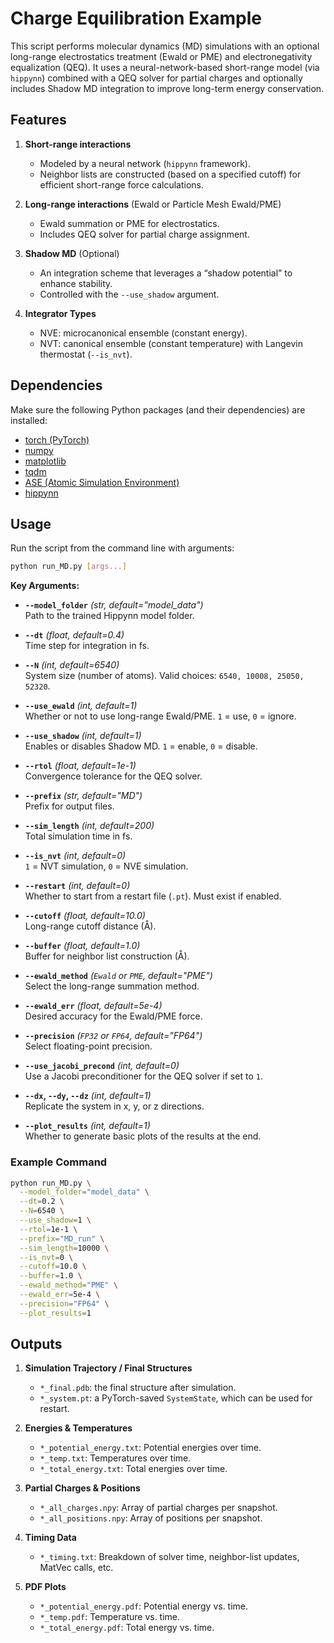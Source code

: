 # Charge Equilibration Example

This script performs molecular dynamics (MD) simulations with an optional long-range electrostatics treatment (Ewald or PME) and electronegativity equalization (QEQ). It uses a neural-network-based short-range model (via `hippynn`) combined with a QEQ solver for partial charges and optionally includes Shadow MD integration to improve long-term energy conservation.

## Features

1. **Short-range interactions**  
   - Modeled by a neural network (`hippynn` framework).  
   - Neighbor lists are constructed (based on a specified cutoff) for efficient short-range force calculations.

2. **Long-range interactions** (Ewald or Particle Mesh Ewald/PME)  
   - Ewald summation or PME for electrostatics.  
   - Includes QEQ solver for partial charge assignment.

3. **Shadow MD** (Optional)  
   - An integration scheme that leverages a “shadow potential” to enhance stability.  
   - Controlled with the `--use_shadow` argument.

4. **Integrator Types**  
   - NVE: microcanonical ensemble (constant energy).  
   - NVT: canonical ensemble (constant temperature) with Langevin thermostat (`--is_nvt`).


## Dependencies

Make sure the following Python packages (and their dependencies) are installed:

- [torch (PyTorch)](https://pytorch.org/)  
- [numpy](https://numpy.org/)  
- [matplotlib](https://matplotlib.org/)  
- [tqdm](https://github.com/tqdm/tqdm)  
- [ASE (Atomic Simulation Environment)](https://wiki.fysik.dtu.dk/ase/)  
- [hippynn](https://github.com/lanl/hippynn)  

## Usage

Run the script from the command line with arguments:

```bash
python run_MD.py [args...]
```

**Key Arguments:**

- **`--model_folder`** *(str, default="model_data")*  
  Path to the trained Hippynn model folder.

- **`--dt`** *(float, default=0.4)*  
  Time step for integration in fs.

- **`--N`** *(int, default=6540)*  
  System size (number of atoms). Valid choices: `6540, 10008, 25050, 52320`.

- **`--use_ewald`** *(int, default=1)*  
  Whether or not to use long-range Ewald/PME. `1` = use, `0` = ignore.

- **`--use_shadow`** *(int, default=1)*  
  Enables or disables Shadow MD. `1` = enable, `0` = disable.

- **`--rtol`** *(float, default=1e-1)*  
  Convergence tolerance for the QEQ solver.

- **`--prefix`** *(str, default="MD")*  
  Prefix for output files.

- **`--sim_length`** *(int, default=200)*  
  Total simulation time in fs.

- **`--is_nvt`** *(int, default=0)*  
  `1` = NVT simulation, `0` = NVE simulation.

- **`--restart`** *(int, default=0)*  
  Whether to start from a restart file (`.pt`). Must exist if enabled.

- **`--cutoff`** *(float, default=10.0)*  
  Long-range cutoff distance (Å).

- **`--buffer`** *(float, default=1.0)*  
  Buffer for neighbor list construction (Å).

- **`--ewald_method`** *(`Ewald` or `PME`, default="PME")*  
  Select the long-range summation method.

- **`--ewald_err`** *(float, default=5e-4)*  
  Desired accuracy for the Ewald/PME force.

- **`--precision`** *(`FP32` or `FP64`, default="FP64")*  
  Select floating-point precision.

- **`--use_jacobi_precond`** *(int, default=0)*  
  Use a Jacobi preconditioner for the QEQ solver if set to `1`.

- **`--dx`, `--dy`, `--dz`** *(int, default=1)*  
  Replicate the system in x, y, or z directions.

- **`--plot_results`** *(int, default=1)*  
  Whether to generate basic plots of the results at the end.

### Example Command

```bash
python run_MD.py \
  --model_folder="model_data" \
  --dt=0.2 \
  --N=6540 \
  --use_shadow=1 \
  --rtol=1e-1 \
  --prefix="MD_run" \
  --sim_length=10000 \
  --is_nvt=0 \
  --cutoff=10.0 \
  --buffer=1.0 \
  --ewald_method="PME" \
  --ewald_err=5e-4 \
  --precision="FP64" \
  --plot_results=1
```

## Outputs

1. **Simulation Trajectory / Final Structures**  
   - `*_final.pdb`: the final structure after simulation.  
   - `*_system.pt`: a PyTorch-saved `SystemState`, which can be used for restart.

2. **Energies & Temperatures**
   - `*_potential_energy.txt`: Potential energies over time.  
   - `*_temp.txt`: Temperatures over time.  
   - `*_total_energy.txt`: Total energies over time.  

3. **Partial Charges & Positions**
   - `*_all_charges.npy`: Array of partial charges per snapshot.  
   - `*_all_positions.npy`: Array of positions per snapshot.

4. **Timing Data**  
   - `*_timing.txt`: Breakdown of solver time, neighbor-list updates, MatVec calls, etc.

5. **PDF Plots**
   - `*_potential_energy.pdf`: Potential energy vs. time.  
   - `*_temp.pdf`: Temperature vs. time.  
   - `*_total_energy.pdf`: Total energy vs. time.
